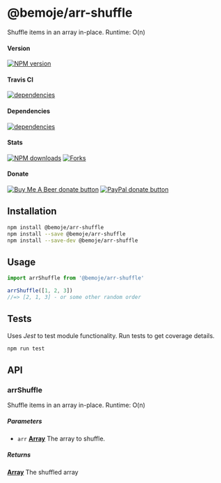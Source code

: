 # @bemoje/arr-shuffle

Shuffle items in an array in-place. Runtime: O(n)

#### Version

<span><a href="https://npmjs.org/@bemoje/arr-shuffle" title="View this project on NPM"><img src="https://img.shields.io/npm/v/@bemoje/arr-shuffle" alt="NPM version" /></a></span>

#### Travis CI

<span><a href="https://npmjs.org/@bemoje/arr-shuffle" title="View this project on NPM"><img src="https://travis-ci.org/bemoje/bemoje-arr-shuffle.svg?branch=master" alt="dependencies" /></a></span>

#### Dependencies

<span><a href="https://npmjs.org/@bemoje/arr-shuffle" title="View this project on NPM"><img src="https://david-dm.org/bemoje/bemoje-arr-shuffle.svg" alt="dependencies" /></a></span>

#### Stats

<span><a href="https://npmjs.org/@bemoje/arr-shuffle" title="View this project on NPM"><img src="https://img.shields.io/npm/dt/@bemoje/arr-shuffle" alt="NPM downloads" /></a></span>
<span><a href="https://github.com/bemoje/bemoje-arr-shuffle/fork" title="Fork this project"><img src="https://img.shields.io/github/forks/bemoje/bemoje-arr-shuffle" alt="Forks" /></a></span>

#### Donate

<span><a href="https://www.buymeacoffee.com/bemoje" title="Donate to this project using Buy Me A Beer"><img src="https://img.shields.io/badge/buy%20me%20a%20coffee-donate-yellow.svg?label=Buy me a beer!" alt="Buy Me A Beer donate button" /></a></span>
<span><a href="https://paypal.me/forstaaloen" title="Donate to this project using Paypal"><img src="https://img.shields.io/badge/paypal-donate-yellow.svg?label=PayPal" alt="PayPal donate button" /></a></span>

## Installation

```sh
npm install @bemoje/arr-shuffle
npm install --save @bemoje/arr-shuffle
npm install --save-dev @bemoje/arr-shuffle
```

## Usage

```javascript
import arrShuffle from '@bemoje/arr-shuffle'

arrShuffle([1, 2, 3])
//=> [2, 1, 3] - or some other random order

```


## Tests
Uses *Jest* to test module functionality. Run tests to get coverage details.

```bash
npm run test
```

## API
### arrShuffle

Shuffle items in an array in-place. Runtime: O(n)

##### Parameters

-   `arr` **[Array][3]** The array to shuffle.

##### Returns
**[Array][3]** The shuffled array

[1]: #arrshuffle

[2]: #parameters

[3]: https://developer.mozilla.org/docs/Web/JavaScript/Reference/Global_Objects/Array
